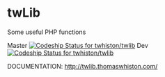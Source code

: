 # twLib

Some useful PHP functions

Master 
[ ![Codeship Status for twhiston/twlib](https://codeship.com/projects/204194e0-b7e6-0133-f785-1269d3e58a72/status?branch=master)](https://codeship.com/projects/134946)
Dev 
[ ![Codeship Status for twhiston/twlib](https://codeship.com/projects/204194e0-b7e6-0133-f785-1269d3e58a72/status?branch=dev)](https://codeship.com/projects/134946)

DOCUMENTATION: http://twlib.thomaswhiston.com/